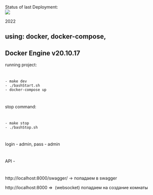 Status of last Deployment:<br>
<img src="https://github.com/NikolayN-ru/diplom-project/.github/workflows/CI-githubActioons/badge.svg?branch=master"><br>

2022

using: docker, docker-compose,
----------------
Docker Engine
v20.10.17
----------------

running project:
#
    - make dev
    - ./bashStart.sh
    - docker-compose up
#
stop command:
#
    - make stop
    - ./bashStop.sh

#
login - admin, pass - admin
#
API - 
#
http://localhost:8000/swagger/ -> попадаем в swagger

http://localhost:8000 =>  (websocket) попадаем на создание комнаты
